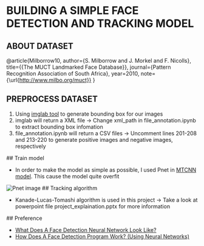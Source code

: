 # BUILDING A SIMPLE FACE DETECTION AND TRACKING MODEL
## ABOUT DATASET
@article{Milborrow10,
  author={S. Milborrow and J. Morkel and F. Nicolls},
  title={{The MUCT Landmarked Face Database}},
  journal={Pattern Recognition Association of South Africa},
  year=2010,
  note={\url{http://www.milbo.org/muct}}
}
## PREPROCESS DATASET
<ol>
  <li>Using <a href="https://github.com/NaturalIntelligence/imglab">imglab tool</a> to generate bounding box for our images</li>
  <li>imglab will return a XML file -> Change xml_path in file_annotation.ipynb to extract bounding box infomation</li>
  <li>file_annotation.ipynb will return a CSV files -> Uncomment lines 201-208 and 213-220 to generate positive images and negative images, respectively</li>
</ol>
## Train model
<ul>
  <li>In order to make the model as simple as possible, I used Pnet in <a href="https://arxiv.org/pdf/1604.02878">MTCNN model</a>. This cause the model quite overfit</li>
</ul>
<img src="https://miro.medium.com/max/1400/1*6xkYymO5qetLLjUt0MYJXg.jpeg" alt="Pnet image">
## Tracking algorithm
<ul>
<li>Kanade-Lucas-Tomashi algorithm is used in this project -> Take a look at powerpoint file project_explaination.pptx for more information</li>
</ul>
## Preference
<ul>
<li><a href="https://link.medium.com/DT9OTyZWgrb">What Does A Face Detection Neural Network Look Like?</a></li>
<li><a href="https://link.medium.com/mf0efN1Wgrb">How Does A Face Detection Program Work? (Using Neural Networks)</a></li>
</ul>
